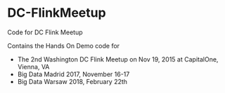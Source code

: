 # DC-FlinkMeetup
Code for DC Flink Meetup

Contains the Hands On Demo code for 
* The 2nd Washington DC Flink Meetup on Nov 19, 2015 at CapitalOne, Vienna, VA
* Big Data Madrid 2017, November 16-17 
* Big Data Warsaw 2018, February 22th
